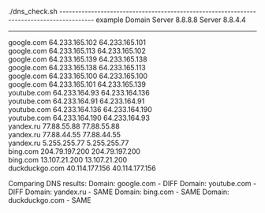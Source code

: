 ./dns_check.sh 
----------------------------------------------------------------------------------------- example
Domain                         Server 8.8.8.8                           Server 8.8.4.4                          
------                         -----------------                        -----------------                       
google.com                     64.233.165.102                           64.233.165.101                          
google.com                     64.233.165.113                           64.233.165.102                          
google.com                     64.233.165.139                           64.233.165.138                          
google.com                     64.233.165.138                           64.233.165.113                          
google.com                     64.233.165.100                           64.233.165.100                          
google.com                     64.233.165.101                           64.233.165.139                          
youtube.com                    64.233.164.93                            64.233.164.136                          
youtube.com                    64.233.164.91                            64.233.164.91                           
youtube.com                    64.233.164.136                           64.233.164.190                          
youtube.com                    64.233.164.190                           64.233.164.93                           
yandex.ru                      77.88.55.88                              77.88.55.88                             
yandex.ru                      77.88.44.55                              77.88.44.55                             
yandex.ru                      5.255.255.77                             5.255.255.77                            
bing.com                       204.79.197.200                           204.79.197.200                          
bing.com                       13.107.21.200                            13.107.21.200                           
duckduckgo.com                 40.114.177.156                           40.114.177.156                          

Comparing DNS results:
Domain:  google.com      -  DIFF
Domain:  youtube.com     -  DIFF
Domain:  yandex.ru       -  SAME
Domain:  bing.com        -  SAME
Domain:  duckduckgo.com  -  SAME
